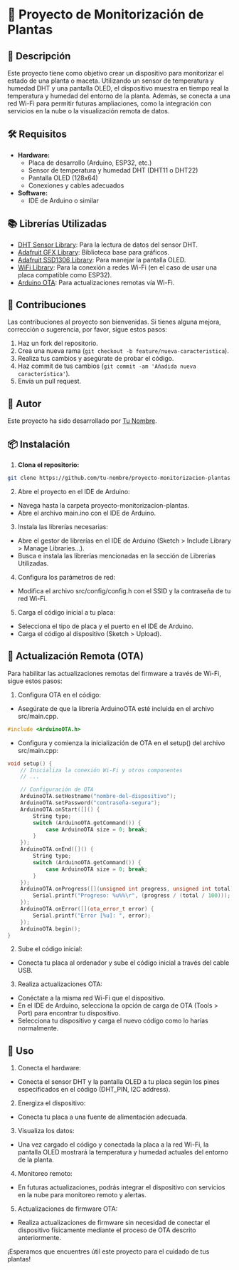 # 🌿 Proyecto de Monitorización de Plantas

## 📜 Descripción

Este proyecto tiene como objetivo crear un dispositivo para monitorizar el estado de una planta o maceta. Utilizando un sensor de temperatura y humedad DHT y una pantalla OLED, el dispositivo muestra en tiempo real la temperatura y humedad del entorno de la planta. Además, se conecta a una red Wi-Fi para permitir futuras ampliaciones, como la integración con servicios en la nube o la visualización remota de datos.

## 🛠️ Requisitos

- **Hardware:**
  - Placa de desarrollo (Arduino, ESP32, etc.)
  - Sensor de temperatura y humedad DHT (DHT11 o DHT22)
  - Pantalla OLED (128x64)
  - Conexiones y cables adecuados
- **Software:**
  - IDE de Arduino o similar

## 📚 Librerías Utilizadas

- [DHT Sensor Library](https://github.com/adafruit/DHT-sensor-library): Para la lectura de datos del sensor DHT.
- [Adafruit GFX Library](https://github.com/adafruit/Adafruit-GFX-Library): Biblioteca base para gráficos.
- [Adafruit SSD1306 Library](https://github.com/adafruit/Adafruit_SSD1306): Para manejar la pantalla OLED.
- [WiFi Library](https://www.arduino.cc/en/Reference/WiFi): Para la conexión a redes Wi-Fi (en el caso de usar una placa compatible como ESP32).
- [Arduino OTA](https://www.arduino.cc/en/Reference/ArduinoOTA): Para actualizaciones remotas vía Wi-Fi.

## 🤝 Contribuciones

Las contribuciones al proyecto son bienvenidas. Si tienes alguna mejora, corrección o sugerencia, por favor, sigue estos pasos:

1. Haz un fork del repositorio.
2. Crea una nueva rama (`git checkout -b feature/nueva-caracteristica`).
3. Realiza tus cambios y asegúrate de probar el código.
4. Haz commit de tus cambios (`git commit -am 'Añadida nueva característica'`).
5. Envía un pull request.

## 👤 Autor

Este proyecto ha sido desarrollado por [Tu Nombre](https://github.com/tu-nombre).

## 📦 Instalación

1. **Clona el repositorio:**

```bash
git clone https://github.com/tu-nombre/proyecto-monitorizacion-plantas.git
```

2. Abre el proyecto en el IDE de Arduino:

- Navega hasta la carpeta proyecto-monitorizacion-plantas.
- Abre el archivo main.ino con el IDE de Arduino.

3. Instala las librerías necesarias:

- Abre el gestor de librerías en el IDE de Arduino (Sketch > Include Library > Manage Libraries...).
- Busca e instala las librerías mencionadas en la sección de Librerías Utilizadas.

4. Configura los parámetros de red:

- Modifica el archivo src/config/config.h con el SSID y la contraseña de tu red Wi-Fi.

5. Carga el código inicial a tu placa:

- Selecciona el tipo de placa y el puerto en el IDE de Arduino.
- Carga el código al dispositivo (Sketch > Upload).

## 🔄 Actualización Remota (OTA)

Para habilitar las actualizaciones remotas del firmware a través de Wi-Fi, sigue estos pasos:

1. Configura OTA en el código:

- Asegúrate de que la librería ArduinoOTA esté incluida en el archivo src/main.cpp.

```cpp
#include <ArduinoOTA.h>
```

- Configura y comienza la inicialización de OTA en el setup() del archivo src/main.cpp:

```cpp
void setup() {
    // Inicializa la conexión Wi-Fi y otros componentes
    // ...

    // Configuración de OTA
    ArduinoOTA.setHostname("nombre-del-dispositivo");
    ArduinoOTA.setPassword("contraseña-segura");
    ArduinoOTA.onStart([]() {
        String type;
        switch (ArduinoOTA.getCommand()) {
            case ArduinoOTA size = 0; break;
        }
    });
    ArduinoOTA.onEnd([]() {
        String type;
        switch (ArduinoOTA.getCommand()) {
            case ArduinoOTA size = 0; break;
        }
    });
    ArduinoOTA.onProgress([](unsigned int progress, unsigned int total) {
        Serial.printf("Progreso: %u%%\r", (progress / (total / 100)));
    });
    ArduinoOTA.onError([](ota_error_t error) {
        Serial.printf("Error [%u]: ", error);
    });
    ArduinoOTA.begin();
}
```

2. Sube el código inicial:

- Conecta tu placa al ordenador y sube el código inicial a través del cable USB.

3. Realiza actualizaciones OTA:

- Conéctate a la misma red Wi-Fi que el dispositivo.
- En el IDE de Arduino, selecciona la opción de carga de OTA (Tools > Port) para encontrar tu dispositivo.
- Selecciona tu dispositivo y carga el nuevo código como lo harías normalmente.

## 🚀 Uso

1. Conecta el hardware:

- Conecta el sensor DHT y la pantalla OLED a tu placa según los pines especificados en el código (DHT_PIN, I2C address).

2. Energiza el dispositivo:

- Conecta tu placa a una fuente de alimentación adecuada.

3. Visualiza los datos:

- Una vez cargado el código y conectada la placa a la red Wi-Fi, la pantalla OLED mostrará la temperatura y humedad actuales del entorno de la planta.

4. Monitoreo remoto:

- En futuras actualizaciones, podrás integrar el dispositivo con servicios en la nube para monitoreo remoto y alertas.

5. Actualizaciones de firmware OTA:

- Realiza actualizaciones de firmware sin necesidad de conectar el dispositivo físicamente mediante el proceso de OTA descrito anteriormente.

¡Esperamos que encuentres útil este proyecto para el cuidado de tus plantas!
